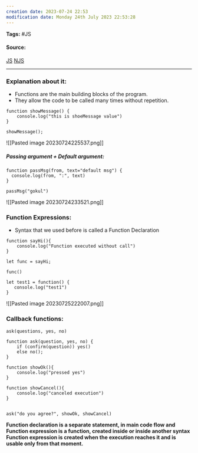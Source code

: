 ```yaml
---
creation date: 2023-07-24 22:53
modification date: Monday 24th July 2023 22:53:28
---
```


**Tags:** #JS 

#### Source:
[JS](https://javascript.info/function-basics)
[NJS](https://www.youtube.com/watch?v=gSDncyuGw0s&pp=ygUdamF2YXNjcmlwdCBmdW5jdGlvbnMgbmFtYXN0YWU%3D)

--------------------------------------

### Explanation about it:

* Functions are the main building blocks of the program.
* They allow the code to be called many times without repetition.

```
function showMessage() {
	console.log("this is shoeMessage value")
}

showMessage();
```

![[Pasted image 20230724225537.png]]


##### Passing argument + Default argument:

```
function passMsg(from, text="default msg") {
  console.log(from, ":", text)
}

passMsg("gokul")
```

![[Pasted image 20230724233521.png]]


### Function Expressions:

* Syntax that we used before is called a Function Declaration

```
function sayHi(){
    console.log("Function executed without call")
}

let func = sayHi;

func()

let test1 = function() {
   console.log("test1")
}
```

![[Pasted image 20230725222007.png]]



### Callback functions:

```
ask(questions, yes, no)
```

```
function ask(question, yes, no) {
	if (confirm(question)) yes()
	else no();
}

function showOk(){
	console.log("pressed yes")
}

function showCancel(){
	console.log("canceled execution")
}


ask("do you agree?", showOk, showCancel)
```


**Function declaration is a separate statement, in main code flow 
and Function expression is a function, created inside or inside another syntax
Function expression is created when the execution reaches it and is usable only from that moment.**

